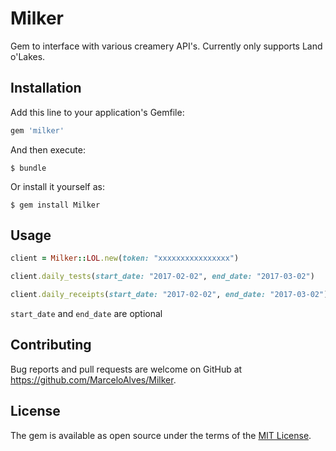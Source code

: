 # Milker

Gem to interface with various creamery API's. Currently only supports Land o'Lakes.

## Installation

Add this line to your application's Gemfile:

```ruby
gem 'milker'
```

And then execute:

    $ bundle

Or install it yourself as:

    $ gem install Milker

## Usage

```ruby
client = Milker::LOL.new(token: "xxxxxxxxxxxxxxxx")

client.daily_tests(start_date: "2017-02-02", end_date: "2017-03-02")

client.daily_receipts(start_date: "2017-02-02", end_date: "2017-03-02")
```

`start_date` and `end_date` are optional

## Contributing

Bug reports and pull requests are welcome on GitHub at https://github.com/MarceloAlves/Milker.


## License

The gem is available as open source under the terms of the [MIT License](http://opensource.org/licenses/MIT).
